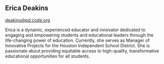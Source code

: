 ## Erica Deakins 

[deakins@pd.code.org](mailto:deakins@pd.code.org)

Erica is a dynamic, experienced educator and innovator dedicated to engaging and empowering students and educational leaders through the life-changing power of education. Currently, she serves as Manager of Innovative Projects for the Houston Independent School District. She is passionate about providing equitable access to high-quality, transformative educational opportunities for all students.